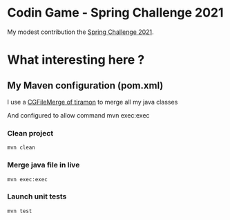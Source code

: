 # Codin Game - Spring Challenge 2021
My modest contribution the <a href=https://www.codingame.com/contests/spring-challenge-2021>Spring Challenge 2021</a>.

# What interesting here ?
## My Maven configuration (pom.xml)
I use a <a href=https://github.com/tiramon/CGFileMerge>CGFileMerge of tiramon</a> to merge all my java classes

And configured to allow command mvn exec:exec

### Clean project
    mvn clean

### Merge java file in live
    mvn exec:exec

### Launch unit tests
    mvn test

